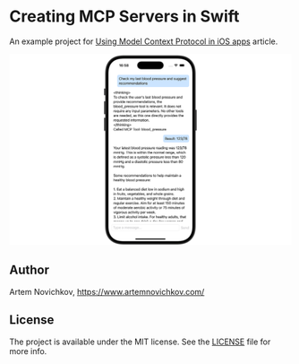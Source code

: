 # Creating MCP Servers in Swift

An example project for [Using Model Context Protocol in iOS apps](https://www.artemnovichkov.com/blog/using-model-context-protocol-in-ios-apps) article.

<p align="center"/>
  <img src=".github/screenshot.png"/>
</p>

## Author

Artem Novichkov, https://www.artemnovichkov.com/

## License

The project is available under the MIT license. See the [LICENSE](./LICENSE) file for more info.